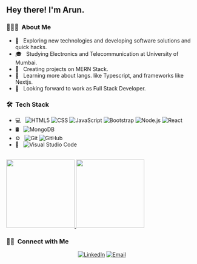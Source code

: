 <h2> Hey there! I'm Arun.</h2>

<h3> 👨🏻‍💻 &nbsp;About Me </h3>

- 🤔 &nbsp; Exploring new technologies and developing software solutions and quick hacks.
- 🎓 &nbsp; Studying Electronics and Telecommunication at University of Mumbai.
- 💼 &nbsp; Creating projects on MERN Stack.
- 🌱 &nbsp; Learning more about langs. like Typescript, and frameworks like Nextjs.
- 🌱 &nbsp; Looking forward to work as Full Stack Developer.

<h3> 🛠 &nbsp;Tech Stack</h3>

- 💻 &nbsp;
  ![HTML5](https://img.shields.io/badge/-HTML5-333333?style=flat&logo=HTML5)
  ![CSS](https://img.shields.io/badge/-CSS-333333?style=flat&logo=CSS3&logoColor=1572B6)
  ![JavaScript](https://img.shields.io/badge/-JavaScript-333333?style=flat&logo=javascript)
  ![Bootstrap](https://img.shields.io/badge/-Bootstrap-333333?style=flat&logo=bootstrap&logoColor=563D7C)
  ![Node.js](https://img.shields.io/badge/-Node.js-333333?style=flat&logo=node.js)
  ![React](https://img.shields.io/badge/-React-333333?style=flat&logo=react)
- 🛢 &nbsp;
  ![MongoDB](https://img.shields.io/badge/-MongoDB-333333?style=flat&logo=mongodb)
- ⚙️ &nbsp;
  ![Git](https://img.shields.io/badge/-Git-333333?style=flat&logo=git)
  ![GitHub](https://img.shields.io/badge/-GitHub-333333?style=flat&logo=github)  
- 🔧 &nbsp;
  ![Visual Studio Code](https://img.shields.io/badge/-Visual%20Studio%20Code-333333?style=flat&logo=visual-studio-code&logoColor=007ACC)
<br/>

<a href="https://github.com/arun666-dev">
  <img height="180em" src="https://github-readme-stats.vercel.app/api?username=arun666-dev&theme=buefy&show_icons=true" />
  <img height="180em" src="https://github-readme-stats.vercel.app/api/top-langs/?username=arun666-dev&theme=buefy&layout=compact" />
</a>

<br/>

<h3> 🤝🏻 &nbsp;Connect with Me </h3>

<p align="center">
<a href="https://www.linkedin.com/in/arun-sabat-55b333129/"><img alt="LinkedIn" src="https://img.shields.io/badge/LinkedIn-Arun%20Sabat-blue?style=flat-square&logo=linkedin"></a>
<a href="mailto:arunsabat.7@gmail.com"><img alt="Email" src="https://img.shields.io/badge/Email-arunsabat.7@gmail.com-blue?style=flat-square&logo=gmail"></a>
</p>
